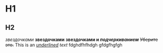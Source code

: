 # H1
## H2
*звездочками*
**звездочками**
**звездочками и _подчеркиванием_**
~~Уберите это.~~
This is an *<ins>underlined</ins> text*
fdghdfhfhdgh
gfdgfhgfgh
